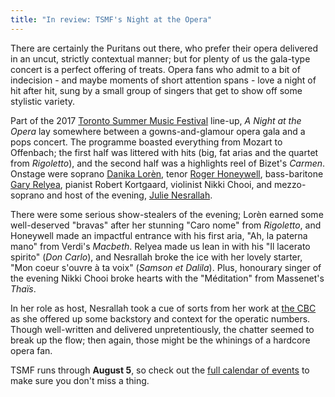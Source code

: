 ```yaml
---
title: "In review: TSMF's Night at the Opera"
---
```


There are certainly the Puritans out there, who prefer their opera delivered in an uncut, strictly contextual manner; but for plenty of us the gala-type concert is a perfect offering of treats. Opera fans who admit to a bit of indecision - and maybe moments of short attention spans - love a night of hit after hit, sung by a small group of singers that get to show off some stylistic variety.

Part of the 2017 [Toronto Summer Music Festival](http://www.torontosummermusic.com/2017-festival/2017-calendar/) line-up, *A Night at the Opera* lay somewhere between a gowns-and-glamour opera gala and a pops concert. The programme boasted everything from Mozart to Offenbach; the first half was littered with hits (big, fat arias and the quartet from *Rigoletto*), and the second half was a highlights reel of Bizet's *Carmen*. Onstage were soprano [Danika Lorèn](/scene/people/danika-loren/), tenor [Roger Honeywell](/scene/people/roger-honeywell/), bass-baritone [Gary Relyea](http://www.thecanadianencyclopedia.ca/en/article/gary-relyea-emc/), pianist Robert Kortgaard, violinist Nikki Chooi, and mezzo-soprano and host of the evening, [Julie Nesrallah](/scene/people/julie-nesrallah/).

There were some serious show-stealers of the evening; Lorèn earned some well-deserved "bravas" after her stunning "Caro nome" from *Rigoletto*, and Honeywell made an impactful entrance with his first aria, "Ah, la paterna mano" from Verdi's *Macbeth*. Relyea made us lean in with his "Il lacerato spirito" (*Don Carlo*), and Nesrallah broke the ice with her lovely starter, "Mon coeur s'ouvre à ta voix" (*Samson et Dalila*). Plus, honourary singer of the evening Nikki Chooi broke hearts with the "Méditation" from Massenet's *Thaïs*.

In her role as host, Nesrallah took a cue of sorts from her work at [the CBC](http://www.cbcmusic.ca/programs/tempo) as she offered up some backstory and context for the operatic numbers. Though well-written and delivered unpretentiously, the chatter seemed to break up the flow; then again, those might be the whinings of a hardcore opera fan.

TSMF runs through **August 5**, so check out the [full calendar of events](http://www.torontosummermusic.com/2017-festival/2017-calendar/) to make sure you don't miss a thing.
